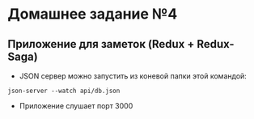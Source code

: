# Домашнее задание №4

## Приложение для заметок (Redux + Redux-Saga)

- JSON сервер можно запустить из коневой папки этой командой:

```
json-server --watch api/db.json
```

- Приложение слушает порт 3000
